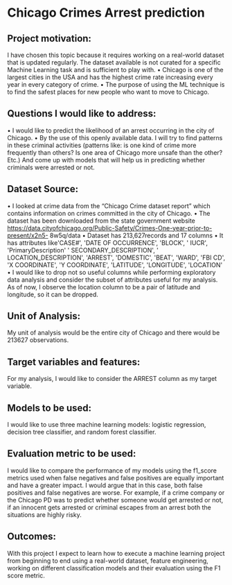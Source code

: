 # Chicago Crimes Arrest prediction

## Project motivation:

I have chosen this topic because it requires working on a real-world dataset that is updated
regularly. The dataset available is not curated for a specific Machine Learning task and is sufficient to play with.
•	Chicago is one of the largest cities in the USA and has the highest crime rate increasing every year in every category of crime.
•	The purpose of using the ML technique is to find the safest places for new people who want to move to Chicago.
## Questions I would like to address:

•	I would like to predict the likelihood of an arrest occurring in the city of Chicago.
•	By the use of this openly available data. I will try to find patterns in these criminal activities (patterns like: is one kind of crime more frequently than others? Is one area of Chicago more unsafe than the other? Etc.) And come up with models that will help us in predicting whether criminals were arrested or not.
## Dataset Source:

•	I looked at crime data from the “Chicago Crime dataset report” which contains information on crimes committed in the city of Chicago.
•	The dataset has been downloaded from the state government website
	https://data.cityofchicago.org/Public-Safety/Crimes-One-year-prior-to-present/x2n5-	8w5q/data
•	Dataset has 213,627records and 17 columns
•	It has attributes like'CASE#', 'DATE  OF OCCURRENCE', 'BLOCK', ' IUCR', 'PrimaryDescription'     ' SECONDARY_DESCRIPTION', ' LOCATION_DESCRIPTION', 'ARREST', 'DOMESTIC',  'BEAT', 'WARD', 'FBI CD', 'X COORDINATE', 'Y COORDINATE', 'LATITUDE',  'LONGITUDE', 'LOCATION'
•	I would like to drop not so useful columns while performing exploratory data analysis and consider the subset of attributes useful for my analysis. As of now, I observe the location column to be a pair of latitude and longitude, so it can be dropped.
## Unit of Analysis:

My unit of analysis would be the entire city of Chicago and there would be 213627 observations.
## Target variables and features:

For my analysis, I would like to consider the ARREST column as my target variable.
## Models to be used:

I would like to use three machine learning models: logistic regression, decision tree classifier, and random forest classifier.
## Evaluation metric to be used:

I would like to compare the performance of my models using the f1_score metrics used when false negatives and false positives are equally important and have a greater impact. I would argue that in this case, both false positives and false negatives are worse. For example, if a crime company or the Chicago PD was to predict whether someone would get arrested or not, if an innocent gets arrested or criminal escapes from an arrest both the situations are highly risky.
## Outcomes:

With this project I expect to learn how to execute a machine learning project from beginning to end using a real-world dataset, feature engineering, working on different classification models and their evaluation using the F1 score metric.

